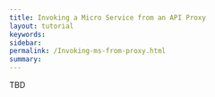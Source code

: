 ```yaml
---
title: Invoking a Micro Service from an API Proxy
layout: tutorial
keywords:
sidebar:
permalink: /Invoking-ms-from-proxy.html
summary:
---
```


TBD
